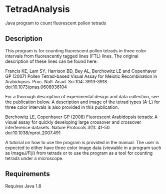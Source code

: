 # TetradAnalysis
Java program to count fluorescent pollen tetrads

## Description
This program is for counting fluorescent pollen tetrads in three color intervals from fluorescently tagged lines (FTL) lines.  The original description of these lines can be found here:

Francis KE, Lam SY, Harrison BD, Bey AL, Berchowitz LE and Copenhaver GP (2007) Pollen Tetrad-based Visual Assay for Meiotic Recombination in Arabidopsis.  Proc. Natl. Acad. Sci.104: 3913-3918.  doi:10.1073/pnas.0608936104 

For a thorough description of experimental design and data collection, see the publication below.  A description and image of the tetrad types (A-L) for three color intervals is also provided in this publication.

Berchowitz LE, Copenhaver GP (2008) Fluorescent Arabidopsis tetrads: A visual assay for quickly developing large crossover and crossover interference datasets.  Nature Protocols 3(1): 41-50.  doi:10.1038/nprot.2007.491 

A tutorial on how to use the program is provided in the manual. The user is expected to either have three color image data (viewable in a program such as ImageJ/Fiji) from tetrads or to use the program as a tool for counting tetrads under a microscope. 

## Requirements
Requires Java 1.8

